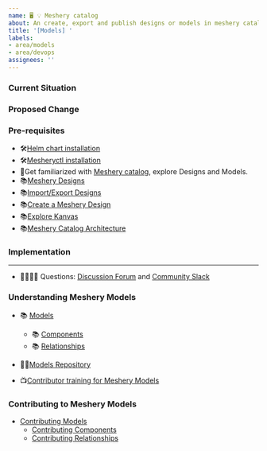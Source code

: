 ```yaml
---
name: 🖥 💡 Meshery catalog
about: An create, export and publish designs or models in meshery catalog
title: '[Models] '
labels: 
- area/models
- area/devops
assignees: ''
---
```

### Current Situation
<!-- A brief description of the current state of Models -->

### Proposed Change
<!-- A brief description of the change. -->

### Pre-requisites 
- 🛠️[Helm chart installation](https://helm.sh/docs/intro/install/)
- 🛠️[Mesheryctl installation](https://docs.meshery.io/installation/mesheryctl)
- 🧐Get familiarized with [Meshery catalog](https://meshery.io/catalog), explore Designs and Models.
- 📚[Meshery Designs](https://docs.meshery.io/concepts/logical/designs)
- 📚[Import/Export Designs](https://docs.meshery.io/extensions/import-export-designs)
- 📚[Create a Meshery Design](https://docs.meshery.io/guides/configuration-management/creating-a-meshery-design)
- 📚[Explore Kanvas](https://docs.layer5.io/kanvas/)
- 📚[Meshery Catalog Architecture](https://docs.meshery.io/concepts/architecture/catalog)

### Implementation
<!-- [Optional] Specifics on the approach to fulfilling the feature request. -->


---
- 🙋🏾🙋🏼 Questions: [Discussion Forum](https://meshery.io/community#community-forums) and [Community Slack](https://slack.meshery.io)

### Understanding Meshery Models

- 📚 [Models](https://docs.meshery.io/concepts/logical/models)
  - 📚 [Components](https://docs.meshery.io/concepts/logical/components)
  - 📚 [Relationships](https://docs.meshery.io/concepts/logical/components)
- 👨‍💻[Models Repository](https://github.com/meshery/meshery/tree/master/server/meshmodel)

- 📺[Contributor training for Meshery Models](https://www.youtube.com/watch?v=K2gmdIlGXNo&t=82s)

 ### Contributing to Meshery Models
 - [Contributing Models](https://docs.meshery.io/project/contributing/contributing-models)
   - [Contributing Components](https://docs.meshery.io/project/contributing/contributing-components)
   - [Contributing Relationships](https://docs.meshery.io/project/contributing/contributing-relationships)

 <!-- ### Instructions for Policies
 - [Contributing Policies](https://docs.meshery.io/project/contributing/contributing-policies)
  -->
